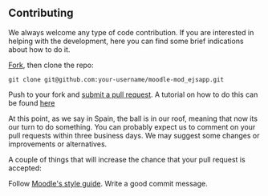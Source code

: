 ## Contributing
We always welcome any type of code contribution. If you are interested in helping with the development, here you can find some brief indications about how to do it.

[Fork](https://help.github.com/articles/fork-a-repo/), then clone the repo:

```
git clone git@github.com:your-username/moodle-mod_ejsapp.git
```

Push to your fork and [submit a pull request](https://github.com/UNEDLabs/moodle-mod_ejsapp/compare/). A tutorial on how to do this can be found [here](https://yangsu.github.io/pull-request-tutorial/)

At this point, as we say in Spain, the ball is in our roof, meaning that now its our turn to do something. You can probably expect us to comment on your pull requests within three business days. We may suggest some changes or improvements or alternatives.

A couple of things that will increase the chance that your pull request is accepted:

Follow [Moodle's style guide](https://docs.moodle.org/33/en/MoodleDocs:Style_guide).
Write a good commit message.
